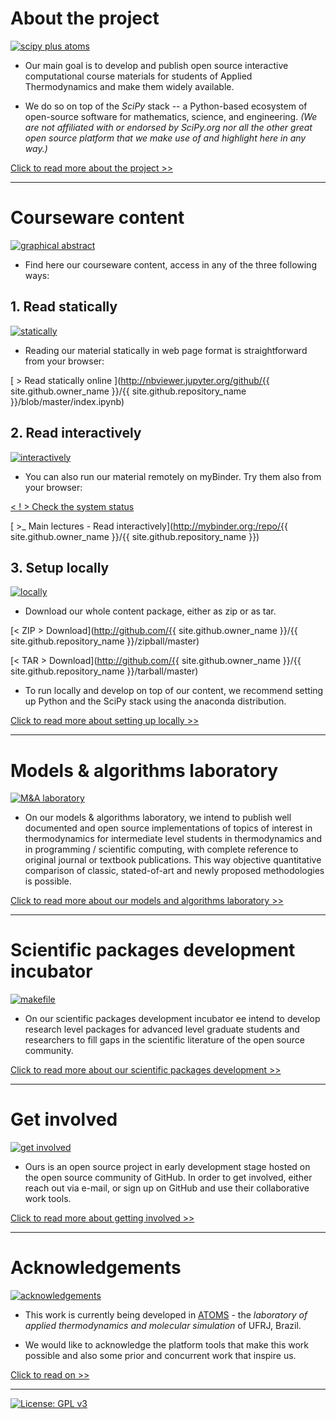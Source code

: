 # About the project

[![scipy plus atoms](figs/scipy-plus-atoms.PNG)](figs/scipy-plus-atoms.PNG)

* Our main goal is to develop and publish open source interactive computational course materials for students of Applied Thermodynamics and make them widely available.

* We do so on top of the *SciPy* stack -- a Python-based ecosystem of open-source software for mathematics, science, and engineering. *(We are not affiliated with or endorsed by SciPy.org nor all the other great open source platform that we make use of and highlight here in any way.)*

[Click to read more about the project >>](pages/about.md)

---

# Courseware content

[![graphical abstract](figs/graphical-abstract.PNG)](figs/graphical-abstract.PNG)

* Find here our courseware content, access in any of the three following ways:

## 1. Read statically

[![statically](figs/statically.PNG)](figs/statically.PNG)

* Reading our material statically in web page format is straightforward from your browser:

[ > Read statically online ](http://nbviewer.jupyter.org/github/{{ site.github.owner_name }}/{{ site.github.repository_name }}/blob/master/index.ipynb)

## 2. Read interactively

[![interactively](figs/interactively.PNG)](figs/interactively.PNG)

 * You can also run our material remotely on myBinder. Try them also from your browser:

[< ! > Check the system status](http://mybinder.org/status)

[ >_ Main lectures - Read interactively](http://mybinder.org:/repo/{{ site.github.owner_name }}/{{ site.github.repository_name }})

## 3. Setup locally

[![locally](figs/locally.PNG)](figs/locally.PNG)

* Download our whole content package, either as zip or as tar.

[< ZIP > Download](http://github.com/{{ site.github.owner_name }}/{{ site.github.repository_name }}/zipball/master)

[< TAR >  Download](http://github.com/{{ site.github.owner_name }}/{{ site.github.repository_name }}/tarball/master)

* To run locally and develop on top of our content, we recommend setting up Python and the SciPy stack using the anaconda distribution.

[Click to read more about setting up locally >>](pages/setup.md)

---

# Models & algorithms laboratory

[![M&A laboratory](figs/mnalab.PNG)](figs/mnalab.PNG)

* On our models & algorithms laboratory, we intend to publish well documented and open source implementations of topics of interest in thermodynamics for intermediate level students in thermodynamics and in programming / scientific computing, with complete reference to original journal or textbook publications. This way objective quantitative comparison of classic, stated-of-art and newly proposed methodologies is possible.

[Click to read more about our models and algorithms laboratory >>](pages/models-and-algorithms-laboratory.md)

---

# Scientific packages development incubator

[![makefile](figs/makefile.PNG)](figs/makefile.PNG)

*  On our scientific packages development incubator ee intend to develop research level packages for advanced level graduate students and researchers to fill gaps in the scientific literature of the open source community.

[Click to read more about our scientific packages development >>](pages/software-incubator.md)

---

# Get involved

[![get involved](figs/github-scr.PNG)](figs/github-scr.PNG)

* Ours is an open source project in early development stage hosted on the open source community of GitHub. In order to get involved, either reach out via e-mail, or sign up on GitHub and use their collaborative work tools.

[Click to read more about getting involved >>](pages/getinvolved.md)

---

# Acknowledgements

[![acknowledgements](figs/acknowledgements.PNG)](figs/acknowledgements.PNG)

* This work is currently being developed in [ATOMS][ATOMS-site] - the *laboratory of applied thermodynamics and molecular simulation* of UFRJ, Brazil.

[ATOMS-site]: http://atoms.peq.coppe.ufrj.br

* We would like to acknowledge the platform tools that make this work possible and also some prior and concurrent work that inspire us.

[Click to read on >>](pages/acknowledgements.md)

---

 [![License: GPL v3](https://img.shields.io/badge/License-GPL%20v3-red.svg)](http://www.gnu.org/licenses/gpl-3.0)
